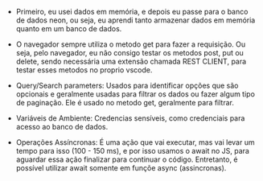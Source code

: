 - Primeiro, eu usei dados em memória, e depois eu passe para o banco de dados neon, ou seja, eu aprendi tanto armazenar dados em memória quanto em um banco de dados.

- O navegador sempre utiliza o metodo get para fazer a requisição. Ou seja, pelo navegador, eu não consigo testar os metodos post, put ou delete, sendo necessária uma extensão chamada REST CLIENT, para testar esses metodos no proprio vscode.

- Query/Search parameters: Usados para identificar opções que são opcionais e geralmente usadas para filtrar os dados ou fazer algum tipo de paginação. Ele é usado no metodo get, geralmente para filtrar.

- Variáveis de Ambiente: Credencias sensíveis, como credenciais para acesso ao banco de dados.

- Operações Assíncronas: É uma ação que vai executar, mas vai levar um tempo para isso (100 - 150 ms), e por isso usamos o await no JS, para aguardar essa ação finalizar para continuar o código. Entretanto, é possível utilizar await somente em funçõe async (assincronas).
